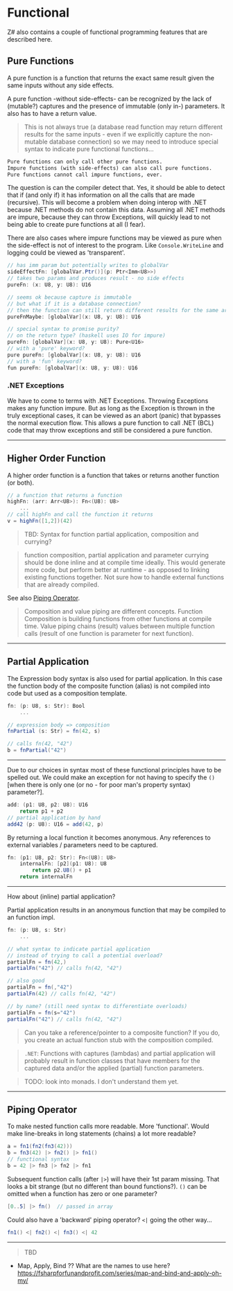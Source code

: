 # Functional

Z# also contains a couple of functional programming features that are described here.

## Pure Functions

A pure function is a function that returns the exact same result given the same inputs without any side effects.

A pure function -without side-effects- can be recognized by the lack of (mutable?) captures and the presence of immutable (only in-) parameters. It also has to have a return value.

> This is not always true (a database read function may return different results for the same inputs - even if we explicitly capture the non-mutable database connection) so we may need to introduce special syntax to indicate pure functional functions...

```txt
Pure functions can only call other pure functions. 
Impure functions (with side-effects) can also call pure functions.
Pure functions cannot call impure functions, ever.
```

The question is can the compiler detect that.
Yes, it should be able to detect that if (and only if) it has information on all the calls that are made (recursive).
This will become a problem when doing interop with .NET because .NET methods do not contain this data.
Assuming all .NET methods are impure, because they can throw Exceptions, will quickly lead to not being able to create pure functions at all (I fear).

There are also cases where impure functions may be viewed as pure when the side-effect is not of interest to the program. Like `Console.WriteLine` and logging could be viewed as 'transparent'.

```csharp
// has imm param but potentially writes to globalVar
sideEffectFn: [globalVar.Ptr()](p: Ptr<Imm<U8>>)
// takes two params and produces result - no side effects
pureFn: (x: U8, y: U8): U16

// seems ok because capture is immutable
// but what if it is a database connection?
// then the function can still return different results for the same args
pureFnMaybe: [globalVar](x: U8, y: U8): U16

// special syntax to promise purity?
// on the return type? (haskell uses IO for impure)
pureFn: [globalVar](x: U8, y: U8): Pure<U16>
// with a 'pure' keyword?
pure pureFn: [globalVar](x: U8, y: U8): U16
// with a 'fun' keyword?
fun pureFn: [globalVar](x: U8, y: U8): U16
```

### .NET Exceptions

We have to come to terms with .NET Exceptions. Throwing Exceptions makes any function impure. But as long as the Exception is thrown in the truly exceptional cases, it can be viewed as an abort (panic) that bypasses the normal execution flow.
This allows a pure function to call .NET (BCL) code that may throw exceptions and still be considered a pure function.

---

## Higher Order Function

A higher order function is a function that takes or returns another function (or both).

```csharp
// a function that returns a function
highFn: (arr: Arr<U8>): Fn<(U8): U8>
    ...
// call highFn and call the function it returns
v = highFn([1,2])(42)
```

> TBD: Syntax for function partial application, composition and currying?

> function composition, partial application and parameter currying should be done inline and at compile time ideally. This would generate more code, but perform better at runtime - as opposed to linking existing functions together. Not sure how to handle external functions that are already compiled.

See also [Piping Operator](#Piping-Operator).

> Composition and value piping are different concepts. Function Composition is building functions from other functions at compile time. Value piping chains (result) values between multiple function calls (result of one function is parameter for next function).

---

## Partial Application

The Expression body syntax is also used for partial application. In this case the function body of the composite function (alias) is not compiled into code but used as a composition template.

```csharp
fn: (p: U8, s: Str): Bool
    ...

// expression body => composition
fnPartial (s: Str) = fn(42, s)

// calls fn(42, "42")
b = fnPartial("42")
```

---

Due to our choices in syntax most of these functional principles have to be spelled out. We could make an exception for not having to specify the `()` [when there is only one (or no - for poor man's property syntax) parameter?].

```csharp
add: (p1: U8, p2: U8): U16
    return p1 + p2
// partial application by hand
add42 (p: U8): U16 = add(42, p)
```

By returning a local function it becomes anonymous. Any references to external variables / parameters need to be captured.

```csharp
fn: (p1: U8, p2: Str): Fn<(U8): U8>
    internalFn: [p2](p1: U8): U8
        return p2.U8() + p1
    return internalFn
```

---

How about (inline) partial application?

Partial application results in an anonymous function that may be compiled to an function impl.

```csharp
fn: (p: U8, s: Str)
    ...

// what syntax to indicate partial application
// instead of trying to call a potential overload?
partialFn = fn(42,)
partialFn("42") // calls fn(42, "42")

// also good
partialFn = fn(,"42")
partialFn(42) // calls fn(42, "42")

// by name? (still need syntax to differentiate overloads)
partialFn = fn(s="42")
partialFn("42") // calls fn(42, "42")
```

> Can you take a reference/pointer to a composite function? If you do, you create an actual function stub with the composition compiled.

> `.NET`: Functions with captures (lambdas) and partial application will probably result in function classes that have members for the captured data and/or the applied (partial) function parameters.

> TODO: look into monads. I don't understand them yet.

---

## Piping Operator

To make nested function calls more readable. More 'functional'.
Would make line-breaks in long statements (chains) a lot more readable?

```csharp
a = fn1(fn2(fn3(42)))
b = fn3(42) |> fn2() |> fn1()
// functional syntax
b = 42 |> fn3 |> fn2 |> fn1
```

Subsequent function calls (after `|>`) will have their 1st param missing. That looks a bit strange (but no different than bound functions?). `()` can be omitted when a function has zero or one parameter?

```csharp
[0..5] |> fn()  // passed in array
```

Could also have a 'backward' piping operator? `<|` going the other way...

```csharp
fn1() <| fn2() <| fn3() <| 42
```

---

> TBD

- Map, Apply, Bind ?? What are the names to use here? https://fsharpforfunandprofit.com/series/map-and-bind-and-apply-oh-my/
